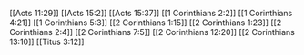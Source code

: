 [[Acts 11:29]]
[[Acts 15:2]]
[[Acts 15:37]]
[[1 Corinthians 2:2]]
[[1 Corinthians 4:21]]
[[1 Corinthians 5:3]]
[[2 Corinthians 1:15]]
[[2 Corinthians 1:23]]
[[2 Corinthians 2:4]]
[[2 Corinthians 7:5]]
[[2 Corinthians 12:20]]
[[2 Corinthians 13:10]]
[[Titus 3:12]]
